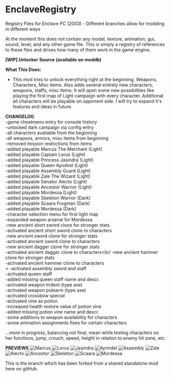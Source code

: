 # EnclaveRegistry
Registry Files for Enclave PC (2003) - Different branches allow for modding in different ways

At the moment this does not contain any model, texture, animation, gui, sound, level, and any other game file. 
This is simply a registry of references to these files and drives how many of them work in the game engine. 


**[WIP] Unlocker Source (available on moddb)**

**What This Does:**
- This mod tries to unlock everything right at the beginning. Weapons, Characters, Misc items. Also adds several entirely new characters, weapons, staffs, misc items.
It will open some new possibilities like playing the first map of Light campaign with every character. Additional all characters will be playable on opponent side.
I will try to expand it's features and ideas in future.

**CHANGELOG**<br/>
-game cheatmenu entry for console history<br/>
-unlocked dark campaign via config entry<br/>
-all characters available from the beginning<br/>
-all weapons, armors, misc items from beginning<br/>
-removed mission restrictions from items<br/>
-added playable Marcus The Merchant (Light)<br/>
-added playable Captain Lorus (Light)<br/>
-added playable Princess Jasindra (Light)<br/>
-added playable Queen Ayndirel (Light)<br/>
-added playable Assembly Guard (Light)<br/>
-added playable Zale The Wizard (Light)<br/>
-added playable Senator Alecto (Light)<br/>
-added playable Ancestor Warrior (Light)<br/>
-added playable Mordessa (Light)<br/>
-added playable Skeleton Warrior (Dark)<br/>
-added playable Scaara Frogman (Dark)<br/>
-added playable Mordessa (Dark)<br/>
-character selection menu for first light map<br/>
-expanded weapon arsenal for Mordessa<br/>
-new ancient short sword clone for stronger stats<br/>
-activated ancient short sword clone to characters<br/>
-new ancient sword clone for stronger stats<br/>
-activated ancient sword clone to characters<br/>
-new ancient dagger clone for stronger stats<br/>
-activated ancient dagger clone to characters<br/
-new ancient hammer clone for stronger stats<br/>
-activated ancient hammer clone to characters<br/>>
-activated assembly sword and staff<br/>
-activated queen staff<br/>
-added missing queen staff name and descr.<br/>
-activated weapon trident (type axe)<br/>
-activated weapon polearm (type axe)<br/>
-activated crossbow special<br/>
-activated vine as potion<br/>
-increased health restore value of potion vine <br/>
-added missing potion vine name and descr.<br/>
-some additions to weapon availability for characters<br/>
-some animation assignments fixes for certain characters<br/>

...more in progress, balancing not final, mean while testing characters on her functions, jump, crouch, speed, height in relation to enemy hit zone, etc.

**PREVIEWS**
![Marcus](https://github.com/user-attachments/assets/cf2d6edf-9287-4f61-9399-08b057f96027)
![Lorus](https://github.com/user-attachments/assets/b5026fd9-f03b-4d84-ac5f-33a4d9e6c981)
![Jasindra](https://github.com/user-attachments/assets/0a492925-7d6d-4558-930d-cd0d9c3ad486)
![Ayrindel](https://github.com/user-attachments/assets/be90bab9-fb93-4caf-ba46-0ee578fe3b34)
![Assembly](https://github.com/user-attachments/assets/c171a545-6847-4e1f-ae0b-ffa7f6f0f93d)
![Zale](https://github.com/user-attachments/assets/205fab04-88da-45a7-a5af-91ae41b24991)
![Alecto](https://github.com/user-attachments/assets/e3f70cc0-a8de-428a-8882-1a2676da1ded)
![Ancestor](https://github.com/user-attachments/assets/b8698db3-7c74-435b-b547-1870d953edea)
![Skeleton](https://github.com/user-attachments/assets/b767b617-baa3-4b28-9f67-9006b89ea276)
![Scaara](https://github.com/user-attachments/assets/8b578745-3b7a-42f3-ace4-fafeab37503d)
![Mordessa](https://github.com/user-attachments/assets/f6420907-cbc2-403d-b338-a6a21b115f58)

This is the branch which has been forked from a shared standalone mod here on gitHub.
